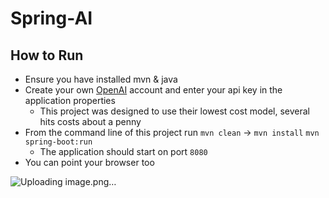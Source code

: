 # Spring-AI

## How to Run

* Ensure you have installed mvn & java
* Create your own [OpenAI](https://openai.com/) account and enter your api key in the application properties
  * This project was designed to use their lowest cost model, several hits costs about a penny
* From the command line of this project run `mvn clean` -> `mvn install` `mvn spring-boot:run`
  * The application should start on port `8080`
* You can point your browser too 

![Uploading image.png…]()
